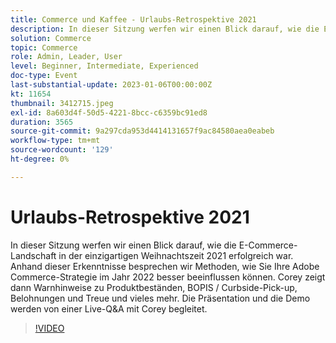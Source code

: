 ```yaml
---
title: Commerce und Kaffee - Urlaubs-Retrospektive 2021
description: In dieser Sitzung werfen wir einen Blick darauf, wie die E-Commerce-Landschaft in der einzigartigen Weihnachtszeit 2021 erfolgreich war. Anhand dieser Erkenntnisse besprechen wir Methoden, wie Sie Ihre Adobe Commerce-Strategie im Jahr 2022 besser beeinflussen können. Corey zeigt dann Warnhinweise zu Produktbeständen, BOPIS / Curbside-Pick-up, Belohnungen und Treue und vieles mehr. Die Präsentation und die Demo werden von einer Live-Q&A mit Corey begleitet.
solution: Commerce
topic: Commerce
role: Admin, Leader, User
level: Beginner, Intermediate, Experienced
doc-type: Event
last-substantial-update: 2023-01-06T00:00:00Z
kt: 11654
thumbnail: 3412715.jpeg
exl-id: 8a603d4f-50d5-4221-8bcc-c6359bc91ed8
duration: 3565
source-git-commit: 9a297cda953d4414131657f9ac84580aea0eabeb
workflow-type: tm+mt
source-wordcount: '129'
ht-degree: 0%

---
```


# Urlaubs-Retrospektive 2021

In dieser Sitzung werfen wir einen Blick darauf, wie die E-Commerce-Landschaft in der einzigartigen Weihnachtszeit 2021 erfolgreich war. Anhand dieser Erkenntnisse besprechen wir Methoden, wie Sie Ihre Adobe Commerce-Strategie im Jahr 2022 besser beeinflussen können. Corey zeigt dann Warnhinweise zu Produktbeständen, BOPIS / Curbside-Pick-up, Belohnungen und Treue und vieles mehr. Die Präsentation und die Demo werden von einer Live-Q&amp;A mit Corey begleitet.

>[!VIDEO](https://video.tv.adobe.com/v/3412715/?quality=12&learn=on)
